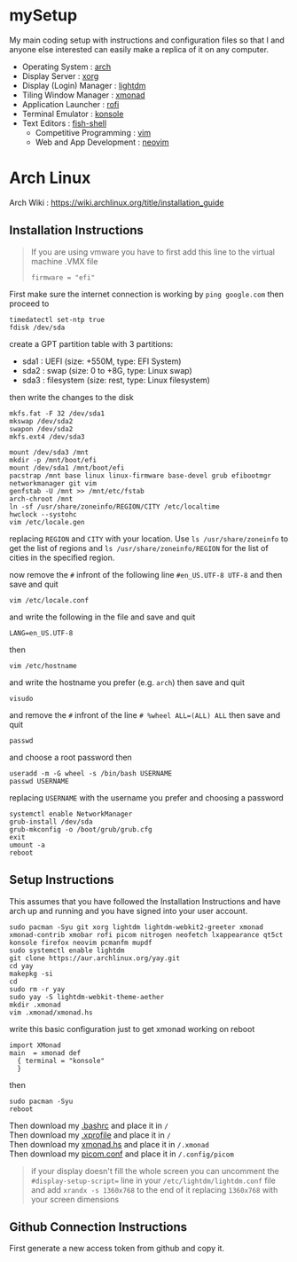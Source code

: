 # mySetup
My main coding setup with instructions and configuration files so that I and anyone else interested can easily make a replica of it on any computer.

- Operating System : [arch](./arch/)
- Display Server : [xorg](./xorg/)
- Display (Login) Manager : [lightdm](./lightdm/)
- Tiling Window Manager : [xmonad](./xmonad/)
- Application Launcher : [rofi]()
- Terminal Emulator : [konsole]()
- Text Editors : [fish-shell]()
  - Competitive Programming : [vim](./cpvim/)
  - Web and App Development : [neovim](./neovim/)

# Arch Linux
Arch Wiki : https://wiki.archlinux.org/title/installation_guide

## Installation Instructions
> If you are using vmware you have to first add this line to the virtual machine .VMX file
> ```
> firmware = "efi"
> ```
First make sure the internet connection is working by `ping google.com` then proceed to
```
timedatectl set-ntp true
fdisk /dev/sda
```
create a GPT partition table with 3 partitions:
  - sda1 : UEFI (size: +550M, type: EFI System)
  - sda2 : swap (size: 0 to +8G, type: Linux swap)
  - sda3 : filesystem (size: rest, type: Linux filesystem)

then write the changes to the disk
```
mkfs.fat -F 32 /dev/sda1
mkswap /dev/sda2
swapon /dev/sda2
mkfs.ext4 /dev/sda3

mount /dev/sda3 /mnt
mkdir -p /mnt/boot/efi
mount /dev/sda1 /mnt/boot/efi
pacstrap /mnt base linux linux-firmware base-devel grub efibootmgr networkmanager git vim 
genfstab -U /mnt >> /mnt/etc/fstab
arch-chroot /mnt
ln -sf /usr/share/zoneinfo/REGION/CITY /etc/localtime
hwclock --systohc
vim /etc/locale.gen
```
replacing `REGION` and `CITY` with your location. Use `ls /usr/share/zoneinfo` to get the list of regions and `ls /usr/share/zoneinfo/REGION` for the list of cities in the specified region.

now remove the `#` infront of the following line `#en_US.UTF-8 UTF-8` and then save and quit
```
vim /etc/locale.conf
```
and write the following in the file and save and quit
```
LANG=en_US.UTF-8
```
then
```
vim /etc/hostname
```
and write the hostname you prefer (e.g. `arch`) then save and quit
```
visudo
```
and remove the `#` infront of the line `# %wheel ALL=(ALL) ALL` then save and quit
```
passwd
```
and choose a root password then
```
useradd -m -G wheel -s /bin/bash USERNAME
passwd USERNAME
```
replacing `USERNAME` with the username you prefer and choosing a password
```
systemctl enable NetworkManager
grub-install /dev/sda
grub-mkconfig -o /boot/grub/grub.cfg
exit
umount -a
reboot
```

## Setup Instructions
This assumes that you have followed the Installation Instructions and have arch up and running and you have signed into your user account.
```
sudo pacman -Syu git xorg lightdm lightdm-webkit2-greeter xmonad xmonad-contrib xmobar rofi picom nitrogen neofetch lxappearance qt5ct konsole firefox neovim pcmanfm mupdf
sudo systemctl enable lightdm
git clone https://aur.archlinux.org/yay.git
cd yay
makepkg -si
cd
sudo rm -r yay
sudo yay -S lightdm-webkit-theme-aether
mkdir .xmonad
vim .xmonad/xmonad.hs
```
write this basic configuration just to get xmonad working on reboot
```
import XMonad
main  = xmonad def
  { terminal = "konsole"
  }
```
then
```
sudo pacman -Syu
reboot
```

Then download my [.bashrc](./.bashrc) and place it in `/`			<br />
Then download my [.xprofile](./.xprofile) and place it in `/`			<br />
Then download my [xmonad.hs](./xmonad.hs) and place it in `/.xmonad`		<br />
Then download my [picom.conf](./picom.conf) and place it in `/.config/picom`	<br />

> if your display doesn't fill the whole screen you can uncomment the `#display-setup-script=` line in your `/etc/lightdm/lightdm.conf` file and add `xrandx -s 1360x768` to the end of it replacing `1360x768` with your screen dimensions

## Github Connection Instructions

First generate a new access token from github and copy it.
